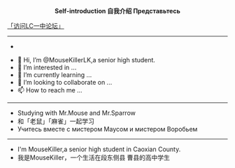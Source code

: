 **<p align="center">Self-introduction  自我介绍  Представьтесь</p>**
[「访问LC一中论坛」](https://github.com/MouseKillerLK/LCYZSBBS)
***
- <span class="heimu" title="你知道的太多了">
<!---### Primary --->
- 👋 Hi, I’m @MouseKillerLK,a senior high student.
- 👀 I’m interested in ...
- 🌱 I’m currently learning ...
- 💞️ I’m looking to collaborate on ...
- 📫 How to reach me ...
***
<!---
MouseKillerLK/MouseKillerLK is a ✨ special ✨ repository because its `README.md` (this file) appears on your GitHub profile.
You can click the Preview link to take a look at your changes.
--->
 - Studying with Mr.Mouse and Mr.Sparrow
 - 和「老鼠」「麻雀」一起学习
 - Учитесь вместе с мистером Маусом и мистером Воробьем
***
- I'm MouseKiller,a senior high student in Caoxian County.
- 我是MouseKiller，一个生活在段东侧县
曹县<span/>的高中学生
